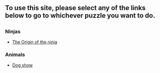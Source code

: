 <h2>To use this site, please select any of the links below to go to whichever puzzle you want to do.<h2>
<h3>Ninjas</h3>
<ul>
    <li><a href="https://csmadlibs.github.io/ninjas-theoriginoftheninja/">The Origin of the ninja</a></li>
</ul>
<h3>Animals</h3>
<ul>
    <li><a href="https://csmadlibs.github.io/animals-dogshow/">Dog show</a></li>